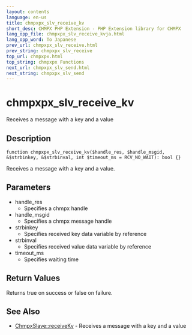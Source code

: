 ```yaml
---
layout: contents
language: en-us
title: chmpxpx_slv_receive_kv
short_desc: CHMPX PHP Extension - PHP Extension library for CHMPX
lang_opp_file: chmpxpx_slv_receive_kvja.html
lang_opp_word: To Japanese
prev_url: chmpxpx_slv_receive.html
prev_string: chmpxpx_slv_receive
top_url: chmpxpx.html
top_string: chmpxpx Functions
next_url: chmpxpx_slv_send.html
next_string: chmpxpx_slv_send
---
```


# chmpxpx_slv_receive_kv
Receives a message with a key and a value


## Description

```
function chmpxpx_slv_receive_kv($handle_res, $handle_msgid, &$strbinkey, &$strbinval, int $timeout_ms = RCV_NO_WAIT): bool {}
```

Receives a message with a key and a value.

## Parameters

* handle_res
  * Specifies a chmpx handle
* handle_msgid
  * Specifies a chmpx message handle
* strbinkey
  * Specifies received key data variable by reference
* strbinval
  * Specifies received value data variable by reference
* timeout_ms
  * Specifies waiting time

## Return Values
Returns true on success or false on failure. 

## See Also
- [ChmpxSlave::receiveKv](chmpxslave_class_receivekv.html) - Receives a message with a key and a value
